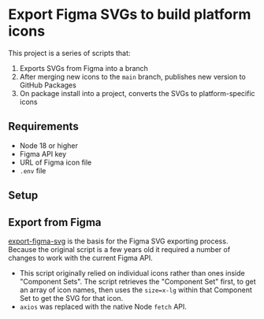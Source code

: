 # Export Figma SVGs to build platform icons

This project is a series of scripts that:

1. Exports SVGs from Figma into a branch
2. After merging new icons to the `main` branch, publishes new version to GitHub Packages
3. On package install into a project, converts the SVGs to platform-specific icons

## Requirements

 - Node 18 or higher
 - Figma API key
 - URL of Figma icon file
 - `.env` file

## Setup


## Export from Figma

[export-figma-svg](https://github.com/jacobtyq/export-figma-svg) is the basis for the Figma SVG exporting process. Because the original script is a few years old it required a number of changes to work with the current Figma API.

 - This script originally relied on individual icons rather than ones inside "Component Sets". The script retrieves the "Component Set" first, to get an array of icon names, then uses the `size=x-lg` within that Component Set to get the SVG for that icon.
  - `axios` was replaced with the native Node `fetch` API.
